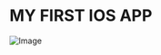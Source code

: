 # MY FIRST IOS APP

![Image](https://github.com/user-attachments/assets/0aba6c72-0e31-4da0-bd40-d7859ca328dd)
